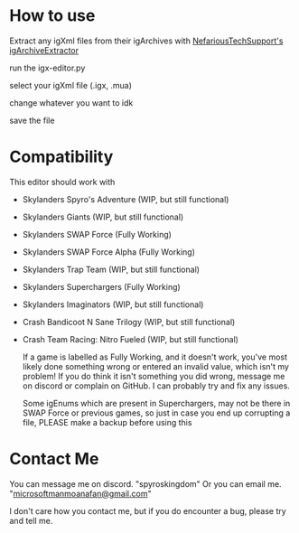 # How to use
Extract any igXml files from their igArchives with [NefariousTechSupport's igArchiveExtractor](https://github.com/NefariousTechSupport/igArchiveExtractor)

run the igx-editor.py

select your igXml file (.igx, .mua)

change whatever you want to idk

save the file
# Compatibility
This editor should work with
- Skylanders Spyro's Adventure (WIP, but still functional)
- Skylanders Giants (WIP, but still functional)
- Skylanders SWAP Force (Fully Working)
- Skylanders SWAP Force Alpha (Fully Working)
- Skylanders Trap Team (WIP, but still functional)
- Skylanders Superchargers (Fully Working)
- Skylanders Imaginators (WIP, but still functional)
- Crash Bandicoot N Sane Trilogy (WIP, but still functional)
- Crash Team Racing: Nitro Fueled (WIP, but still functional)

  If a game is labelled as Fully Working, and it doesn't work, you've most likely done something wrong or entered an invalid value, which isn't my problem!
  If you do think it isn't something you did wrong, message me on discord or complain on GitHub. I can probably try and fix any issues.

  Some igEnums which are present in Superchargers, may not be there in SWAP Force or previous games, so just in case you end up corrupting a file, PLEASE make a backup before using this
# Contact Me
You can message me on discord. "spyroskingdom"
Or you can email me. "microsoftmanmoanafan@gmail.com"

I don't care how you contact me, but if you do encounter a bug, please try and tell me.
